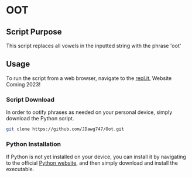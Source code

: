 # OOT
## Script Purpose
This script replaces all vowels in the inputted string with the phrase 'oot'

## Usage
To run the script from a web browser, navigate to the [repl.it.](https://replit.com/@Josh770856/Oot#oot.py)
Website Coming 2023!

### Script Download
In order to ootify phrases as needed on your personal device, simply download the Python script.

```bash
git clone https://github.com/JDawg747/Oot.git
```

### Python Installation 
If Python is not yet installed on your device, you can install it by navigating to the official [Python website](https://www.python.org/downloads/), and then simply download and install the executable. 
